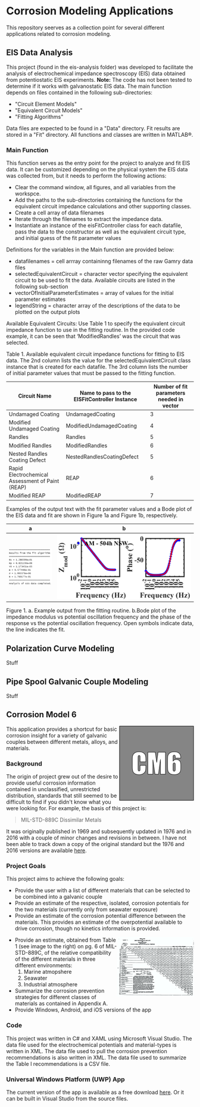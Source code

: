 # Corrosion Modeling Applications
This repository seerves as a collection point for several different applications related to corrosion modeling.
## EIS Data Analysis
This project (found in the eis-analysis folder) was developed to facilitate the analysis of electrochemical impedance spectroscopy (EIS) data obtained from potentiostatic EIS experiments.
**Note:** The code has not been tested to determine if it works with galvanostatic EIS data.
The main function depends on files contained in the following sub-directories:
*	"Circuit Element Models"
*	"Equivalent Circuit Models"
*	"Fitting Algorithms"

Data files are expected to be found in a "Data" directory. Fit results are stored in a "Fit" directory.
All functions and classes are written in MATLAB®.

### Main Function
This function serves as the entry point for the project to analyze and fit EIS data. It can be customized depending on the physical system the EIS data was collected from, but it needs to perform the following actions:

*	Clear the command window, all figures, and all variables from the workspce.
*	Add the paths to the sub-directories containing the functions for the equivalent circuit impedance calculations and other supporting classes.
*	Create a cell array of data filenames
*	Iterate through the filenames to extract the impedance data.
*	Instantiate an instance of the eisFitController class for each datafile, pass the data to the constructor as well as the equivalent circuit type, and initial guess of the fit parameter values

Definitions for the variables in the Main function are provided below:

*	datafilenames = cell arrray containinng filenames of the raw Gamry data files
*	selectedEquivalentCircuit = character vector specifying the equivalent circuit to be used to fit the data. Available circuits are listed in the following sub-section
*	vectorOfInitialParameterEstimates = array of values for the initial parameter estimates
*	legendString = character array of the descriptions of the data to be plotted on the output plots

Available Equivalent Circuits:
Use Table 1 to specify the equivalent circuit impedance function to use in the fitting routine.  In the provided code example, it can be seen that ‘ModifiedRandles’ was the circuit that was selected.

Table 1. Available equivalent circuit impedance functions for fitting to EIS data.  The 2nd column lists the value for the selectedEquivalentCircuit class instance that is created for each datafile.  The 3rd column lists the number of initial parameter values that must be passed to the fitting function.

|Circuit Name|Name to pass to the EISFitController Instance|Number of fit parameters needed in vector|
|---|---|---|
Undamaged Coating|UndamagedCoating|3|
|Modified Undamaged Coating|ModifiedUndamagedCoating|4|
|Randles|Randles|5|
|Modified Randles|ModifiedRandles|6|
|Nested Randles Coating Defect|NestedRandlesCoatingDefect|5|
|Rapid Electrochemical Assessment of Paint (REAP)|REAP|6|
|Modified REAP|ModifiedREAP|7|

Examples of the output text with the fit parameter values and a Bode plot of the EIS data and fit are shown in Figure 1a and Figure 1b, respectively.

|a|b|
|---|---|
|![Figure1a](readme_assets/eis_readme_assets/Figure2Readme.png)|![Figure1b](readme_assets/eis_readme_assets/Figure3readme.png)|

Figure 1. a. Example output from the fitting routine. b.Bode plot of the impedance modulus vs potential oscillation frequency and the phase of the response vs the potential oscillation frequency.  Open symbols indicate data, the line indicates the fit.
## Polarization Curve Modeling
Stuff
## Pipe Spool Galvanic Couple Modeling
Stuff
## Corrosion Model 6
<img src = "https://github.com/USNavalResearchLaboratory/corrosion-modeling-applications/blob/master/readme_assets/cm6_readme_assets/CM6_Logo.png" align = "right" width = "200" height = "200">

This application provides a shortcut for basic corrosion insight for a variety of galvanic couples between different metals, alloys, and materials.  

### Background
The origin of project grew out of the desire to provide useful corrosion information contained in unclassified, unrestricted distribution, standards that still seemed to be difficult to find if you didn't know what you were looking for.  For example, the basis of this project is: 

>MIL-STD-889C Dissimilar Metals

It was originally published in 1969 and subsequently updated in 1976 and in 2016 with a couple of minor changes and revisions in between. I have not been able to track down a copy of the original standard but the 1976 and 2016 versions are available [here](http://everyspec.com/). 


### Project Goals
This project aims to achieve the following goals:
* Provide the user with a list of different materials that can be selected to be combined into a galvanic couple
* Provide an estimate of the respective, isolated, corrosion potentials for the two materials (currently only from seawater exposure)
* Provide an estimate of the corrosion potential difference between the materials.  This provides an estimate of the overpotential available to drive corrosion, though no kinetics information is provided.

<img src = "https://github.com/USNavalResearchLaboratory/corrosion-modeling-applications/blob/master/readme_assets/cm6_readme_assets/Table_I_image2.png" align = "right">

* Provide an estimate, obtained from Table 1 (see image to the right) on pg. 6 of MIL-STD-889C, of the relative compatibility of the different materials in three different environments:
  1. Marine atmopshere
  2. Seawater
  3. Industrial atmosphere
* Summarize the corrosion prevention strategies for different classes of materials as contained in Appendix A.
* Provide Windows, Android, and iOS versions of the app

### Code
This project was written in C# and XAML using Microsoft Visual Studio.  The data file used for the electrochemical potentials and material-types is written in XML.  The data file used to pull the corrosion prevention recommendations is also written in XML.  The data file used to summarize the Table I recommendations is a CSV file.

### Universal Windows Platform (UWP) App
The current version of the app is available as a free download [here](https://www.microsoft.com/store/productId/9P1L9679CFR4).  Or it can be built in Visual Studio from the source files.
